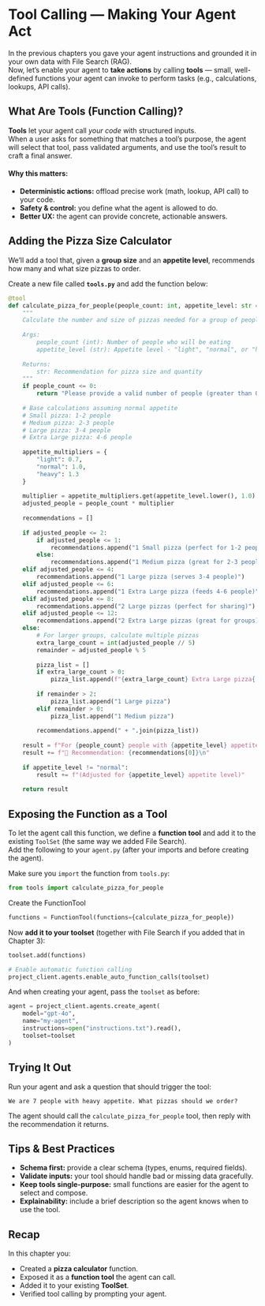 # Tool Calling — Making Your Agent Act

In the previous chapters you gave your agent instructions and grounded it in your own data with File Search (RAG).  
Now, let’s enable your agent to **take actions** by calling **tools** — small, well-defined functions your agent can invoke to perform tasks (e.g., calculations, lookups, API calls).

## What Are Tools (Function Calling)?

**Tools** let your agent call *your code* with structured inputs.  
When a user asks for something that matches a tool’s purpose, the agent will select that tool, pass validated arguments, and use the tool’s result to craft a final answer.

#### Why this matters:
- **Deterministic actions:** offload precise work (math, lookup, API call) to your code.
- **Safety & control:** you define what the agent is allowed to do.
- **Better UX:** the agent can provide concrete, actionable answers.


## Adding the Pizza Size Calculator

We’ll add a tool that, given a **group size** and an **appetite level**, recommends how many and what size pizzas to order.

Create a new file called **`tools.py`** and add the function below:

```python
@tool
def calculate_pizza_for_people(people_count: int, appetite_level: str = "normal") -> str:
    """
    Calculate the number and size of pizzas needed for a group of people.
    
    Args:
        people_count (int): Number of people who will be eating
        appetite_level (str): Appetite level - "light", "normal", or "heavy" (default: "normal")
    
    Returns:
        str: Recommendation for pizza size and quantity
    """
    if people_count <= 0:
        return "Please provide a valid number of people (greater than 0)."
    
    # Base calculations assuming normal appetite
    # Small pizza: 1-2 people
    # Medium pizza: 2-3 people  
    # Large pizza: 3-4 people
    # Extra Large pizza: 4-6 people
    
    appetite_multipliers = {
        "light": 0.7,
        "normal": 1.0,
        "heavy": 1.3
    }
    
    multiplier = appetite_multipliers.get(appetite_level.lower(), 1.0)
    adjusted_people = people_count * multiplier
    
    recommendations = []
    
    if adjusted_people <= 2:
        if adjusted_people <= 1:
            recommendations.append("1 Small pizza (perfect for 1-2 people)")
        else:
            recommendations.append("1 Medium pizza (great for 2-3 people)")
    elif adjusted_people <= 4:
        recommendations.append("1 Large pizza (serves 3-4 people)")
    elif adjusted_people <= 6:
        recommendations.append("1 Extra Large pizza (feeds 4-6 people)")
    elif adjusted_people <= 8:
        recommendations.append("2 Large pizzas (perfect for sharing)")
    elif adjusted_people <= 12:
        recommendations.append("2 Extra Large pizzas (great for groups)")
    else:
        # For larger groups, calculate multiple pizzas
        extra_large_count = int(adjusted_people // 5)
        remainder = adjusted_people % 5
        
        pizza_list = []
        if extra_large_count > 0:
            pizza_list.append(f"{extra_large_count} Extra Large pizza{'s' if extra_large_count > 1 else ''}")
        
        if remainder > 2:
            pizza_list.append("1 Large pizza")
        elif remainder > 0:
            pizza_list.append("1 Medium pizza")
        
        recommendations.append(" + ".join(pizza_list))
    
    result = f"For {people_count} people with {appetite_level} appetite:\n"
    result += f"🍕 Recommendation: {recommendations[0]}\n"
    
    if appetite_level != "normal":
        result += f"(Adjusted for {appetite_level} appetite level)"
    
    return result
```

## Exposing the Function as a Tool

To let the agent call this function, we define a **function tool** and add it to the existing `ToolSet` (the same way we added File Search).  
Add the following to your `agent.py` (after your imports and before creating the agent).

Make sure you `import` the function from `tools.py`:

```python
from tools import calculate_pizza_for_people
 ```

Create the FunctionTool

```python
functions = FunctionTool(functions={calculate_pizza_for_people})
```

Now **add it to your toolset** (together with File Search if you added that in Chapter 3):

```python
toolset.add(functions)

# Enable automatic function calling 
project_client.agents.enable_auto_function_calls(toolset)

```

And when creating your agent, pass the `toolset` as before:

```python
agent = project_client.agents.create_agent(
    model="gpt-4o",
    name="my-agent",
    instructions=open("instructions.txt").read(),
    toolset=toolset
)
```


## Trying It Out

Run your agent and ask a question that should trigger the tool:

```
We are 7 people with heavy appetite. What pizzas should we order?
```

The agent should call the `calculate_pizza_for_people` tool, then reply with the recommendation it returns.


## Tips & Best Practices

- **Schema first:** provide a clear schema (types, enums, required fields).  
- **Validate inputs:** your tool should handle bad or missing data gracefully.  
- **Keep tools single-purpose:** small functions are easier for the agent to select and compose.  
- **Explainability:** include a brief description so the agent knows when to use the tool.

## Recap

In this chapter you:
- Created a **pizza calculator** function.
- Exposed it as a **function tool** the agent can call.
- Added it to your existing **ToolSet**.
- Verified tool calling by prompting your agent.